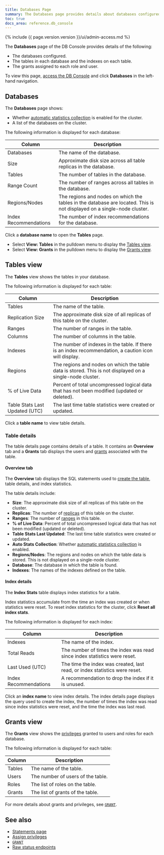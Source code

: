 ```yaml
---
title: Databases Page
summary: The Databases page provides details about databases configured, the tables in each database, and the grants assigned to each user.
toc: true
docs_area: reference.db_console
---
```


{% include {{ page.version.version }}/ui/admin-access.md %}

The **Databases** page of the DB Console provides details of the following:

- The databases configured.
- The tables in each database and the indexes on each table.
- The grants assigned to each role and user.

To view this page, [access the DB Console](ui-overview.html#db-console-access) and click **Databases** in the left-hand navigation.

## Databases

The **Databases** page shows:

- Whether [automatic statistics collection](cost-based-optimizer.html#table-statistics) is enabled for the cluster.
- A list of the databases on the cluster.

The following information is displayed for each database:

| Column                | Description                                                                                                             |
|-----------------------|-------------------------------------------------------------------------------------------------------------------------|
| Databases             | The name of the database.                                                                                               |
| Size                  | Approximate disk size across all table replicas in the database.                                                        |
| Tables                | The number of tables in the database.                                                                                   |
| Range Count           | The number of ranges across all tables in the database.                                                                 |
| Regions/Nodes         | The regions and nodes on which the tables in the database are located. This is not displayed on a single-node cluster.  |
| Index Recommendations | The number of index recommendations for the database.                                                                   |


Click a **database name** to open the **Tables** page.

-  Select **View: Tables** in the pulldown menu to display the [Tables view](#tables-view).
-  Select **View: Grants** in the pulldown menu to display the [Grants view](#grants-view).

## Tables view

The **Tables** view shows the tables in your database.

The following information is displayed for each table:

| Column                         | Description                                                                                              |
| ------------------------------ | -------------------------------------------------------------------------------------------------------- |
| Tables                         | The name of the table.                                                                                   |
| Replication Size               | The approximate disk size of all replicas of this table on the cluster.                                  |
| Ranges                         | The number of ranges in the table.                                                                       |
| Columns                        | The number of columns in the table.                                                                      |
| Indexes                        | The number of indexes in the table. If there is an index recommendation, a caution icon will display.    |
| Regions                        | The regions and nodes on which the table data is stored. This is not displayed on a single-node cluster. |
| % of Live Data                 | Percent of total uncompressed logical data that has not been modified (updated or deleted).              |
| Table Stats Last Updated (UTC) | The last time table statistics were created or updated.                                                  |

Click a **table name** to view table details.

### Table details

The table details page contains details of a table. It contains an **Overview** tab and a **Grants** tab displays the users and [grants](grant.html) associated with the table.

#### Overview tab

The **Overview** tab displays the SQL statements used to [create the table](create-table.html), table details, and index statistics.

The table details include:

- **Size**: The approximate disk size of all replicas of this table on the cluster.
- **Replicas**: The number of [replicas](architecture/replication-layer.html) of this table on the cluster.
- **Ranges**: The number of [ranges](architecture/glossary.html#architecture-range) in this table.
- **% of Live Data**: Percent of total uncompressed logical data that has not been modified (updated or deleted).
- **Table Stats Last Updated**: The last time table statistics were created or updated.
- **Auto Stats Collection**: Whether [automatic statistics collection](cost-based-optimizer.html#table-statistics) is enabled.
- **Regions/Nodes**: The regions and nodes on which the table data is stored. This is not displayed on a single-node cluster.
- **Database**: The database in which the table is found.
- **Indexes**: The names of the indexes defined on the table.

#### Index details

The **Index Stats** table displays index statistics for a table.

Index statistics accumulate from the time an index was created or when statistics were reset. To reset index statistics for the cluster, click **Reset all index stats**.

The following information is displayed for each index:

| Column                | Description                                                                |
|-----------------------|----------------------------------------------------------------------------|
| Indexes               | The name of the index.                                                     |
| Total Reads           | The number of times the index was read since index statistics were reset.  |
| Last Used (UTC)       | The time the index was created, last read, or index statistics were reset. |
| Index Recommendations | A recommendation to drop the index if it is unused.                        |

Click an **index name** to view index details. The index details page displays the query used to create the index, the number of times the index was read since index statistics were reset, and the time the index was last read.

## Grants view

The **Grants** view shows the [privileges](security-reference/authorization.html#managing-privileges) granted to users and roles for each database.

The following information is displayed for each table:

| Column     | Description                       |
|------------|-----------------------------------|
| Tables     | The name of the table.            |
| Users      | The number of users of the table. |
| Roles      | The list of roles on the table.   |
| Grants     | The list of grants of the table.  |

For more details about grants and privileges, see [`GRANT`](grant.html).

## See also

- [Statements page](ui-statements-page.html)
- [Assign privileges](security-reference/authorization.html#managing-privileges)
- [`GRANT`](grant.html)
- [Raw status endpoints](monitoring-and-alerting.html#raw-status-endpoints)
